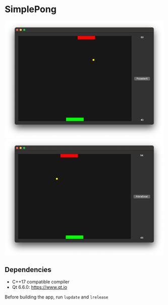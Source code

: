 # SimplePong
 
![SimplePong gameplay](https://github.com/RomanPodymov/SimplePong/blob/main/Screenshot/gameplay.png "SimplePong gameplay")
![SimplePong pause](https://github.com/RomanPodymov/SimplePong/blob/main/Screenshot/pause.png "SimplePong pause")
 
## Dependencies

* C++17 compatible compiler
* Qt 6.6.0: https://www.qt.io

Before building the app, run `lupdate` and `lrelease`
